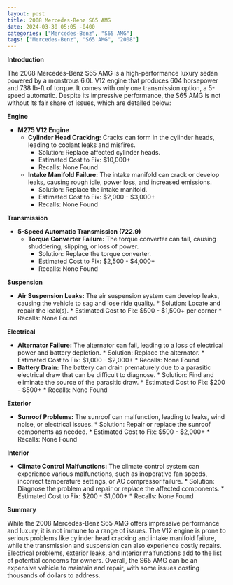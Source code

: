 ```yaml
---
layout: post
title: 2008 Mercedes-Benz S65 AMG
date: 2024-03-30 05:05 -0400
categories: ["Mercedes-Benz", "S65 AMG"]
tags: ["Mercedes-Benz", "S65 AMG", "2008"]
---
```

**Introduction**

The 2008 Mercedes-Benz S65 AMG is a high-performance luxury sedan powered by a monstrous 6.0L V12 engine that produces 604 horsepower and 738 lb-ft of torque. It comes with only one transmission option, a 5-speed automatic. Despite its impressive performance, the S65 AMG is not without its fair share of issues, which are detailed below:

**Engine**

* **M275 V12 Engine**
    * **Cylinder Head Cracking:** Cracks can form in the cylinder heads, leading to coolant leaks and misfires.
        * Solution: Replace affected cylinder heads.
        * Estimated Cost to Fix: $10,000+
        * Recalls: None Found
    * **Intake Manifold Failure:** The intake manifold can crack or develop leaks, causing rough idle, power loss, and increased emissions.
        * Solution: Replace the intake manifold.
        * Estimated Cost to Fix: $2,000 - $3,000+
        * Recalls: None Found

**Transmission**

* **5-Speed Automatic Transmission (722.9)**
    * **Torque Converter Failure:** The torque converter can fail, causing shuddering, slipping, or loss of power.
        * Solution: Replace the torque converter.
        * Estimated Cost to Fix: $2,500 - $4,000+
        * Recalls: None Found

**Suspension**

* **Air Suspension Leaks:** The air suspension system can develop leaks, causing the vehicle to sag and lose ride quality.
        * Solution: Locate and repair the leak(s).
        * Estimated Cost to Fix: $500 - $1,500+ per corner
        * Recalls: None Found

**Electrical**

* **Alternator Failure:** The alternator can fail, leading to a loss of electrical power and battery depletion.
        * Solution: Replace the alternator.
        * Estimated Cost to Fix: $1,000 - $2,000+
        * Recalls: None Found
* **Battery Drain:** The battery can drain prematurely due to a parasitic electrical draw that can be difficult to diagnose.
        * Solution: Find and eliminate the source of the parasitic draw.
        * Estimated Cost to Fix: $200 - $500+
        * Recalls: None Found

**Exterior**

* **Sunroof Problems:** The sunroof can malfunction, leading to leaks, wind noise, or electrical issues.
        * Solution: Repair or replace the sunroof components as needed.
        * Estimated Cost to Fix: $500 - $2,000+
        * Recalls: None Found

**Interior**

* **Climate Control Malfunctions:** The climate control system can experience various malfunctions, such as inoperative fan speeds, incorrect temperature settings, or AC compressor failure.
        * Solution: Diagnose the problem and repair or replace the affected components.
        * Estimated Cost to Fix: $200 - $1,000+
        * Recalls: None Found

**Summary**

While the 2008 Mercedes-Benz S65 AMG offers impressive performance and luxury, it is not immune to a range of issues. The V12 engine is prone to serious problems like cylinder head cracking and intake manifold failure, while the transmission and suspension can also experience costly repairs. Electrical problems, exterior leaks, and interior malfunctions add to the list of potential concerns for owners. Overall, the S65 AMG can be an expensive vehicle to maintain and repair, with some issues costing thousands of dollars to address.
